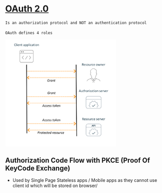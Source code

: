 # [OAuth 2.0](https://auth0.com/intro-to-iam/what-is-oauth-2)
    Is an authorization protocol and NOT an authentication protocol

    OAuth defines 4 roles
    
<img src="./images/oauth_flow.png" width="70%" height="10%">
  

## Authorization Code Flow with PKCE (Proof Of KeyCode Exchange)

- Used by Single Page Stateless apps / Mobile apps as they cannot use client id which will be stored on browser/

